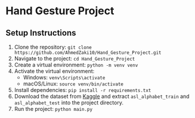# Hand Gesture Project 
## Setup Instructions 
1. Clone the repository: `git clone https://github.com/AhmedZaki10/Hand_Gesture_Project.git` 
2. Navigate to the project: `cd Hand_Gesture_Project` 
3. Create a virtual environment: `python -m venv venv` 
4. Activate the virtual environment: 
   - Windows: `venv\Scripts\activate` 
   - macOS/Linux: `source venv/bin/activate` 
5. Install dependencies: `pip install -r requirements.txt` 
6. Download the dataset from [Kaggle](https://www.kaggle.com/datasets/ahmedsaeedali/asl-alphabet-dataset) and extract `asl_alphabet_train` and `asl_alphabet_test` into the project directory.
7. Run the project: `python main.py`